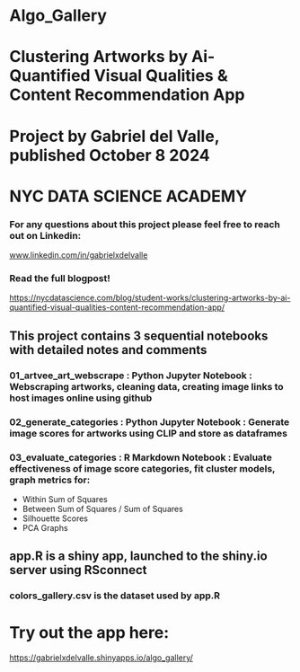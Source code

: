 # Algo_Gallery

# Clustering Artworks by Ai-Quantified Visual Qualities & Content Recommendation App

# Project by Gabriel del Valle, published October 8 2024
# NYC DATA SCIENCE ACADEMY
### For any questions about this project please feel free to reach out on Linkedin: 

   www.linkedin.com/in/gabrielxdelvalle

### Read the full blogpost!
   https://nycdatascience.com/blog/student-works/clustering-artworks-by-ai-quantified-visual-qualities-content-recommendation-app/ 

## This project contains 3 sequential notebooks with detailed notes and comments 

### 01_artvee_art_webscrape  : Python Jupyter Notebook : Webscraping artworks, cleaning data, creating image links to host images online using github

### 02_generate_categories  : Python Jupyter Notebook : Generate image scores for artworks using CLIP and store as dataframes

### 03_evaluate_categories : R Markdown Notebook : Evaluate effectiveness of image score categories, fit cluster models, graph metrics for:
- Within Sum of Squares
- Between Sum of Squares / Sum of Squares
- Silhouette Scores
- PCA Graphs

## app.R is a shiny app, launched to the shiny.io server using RSconnect

### colors_gallery.csv is the dataset used by app.R

# Try out the app here:

https://gabrielxdelvalle.shinyapps.io/algo_gallery/ 
